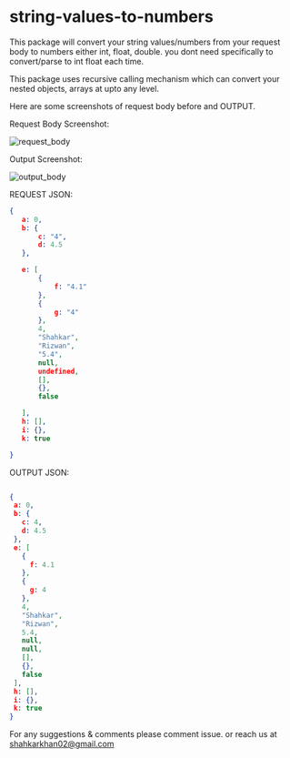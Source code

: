 # string-values-to-numbers

This package will convert your string values/numbers from your request body to numbers either int, float, double. you dont need specifically to convert/parse to int float each time.

This package uses recursive calling mechanism which can convert your nested objects, arrays at upto any level.

Here are some screenshots of request body before and OUTPUT.

Request Body Screenshot:

![request_body](https://i.imgur.com/qoKpazi.png)


 

Output Screenshot:

![output_body](https://i.imgur.com/okpA5RN.png)




REQUEST JSON:

 ```JSON
 {
    a: 0,
    b: {
        c: "4",
        d: 4.5
    },

    e: [
        {
            f: "4.1"
        },
        {
            g: "4"
        },
        4,
        "Shahkar",
        "Rizwan",
        "5.4",
        null,
        undefined,
        [],
        {},
        false

    ],
    h: [],
    i: {},
    k: true

}

```

OUTPUT JSON:

 ```JSON

{
  a: 0,
  b: {
    c: 4,
    d: 4.5
  },
  e: [
    {
      f: 4.1
    },
    {
      g: 4
    },
    4,
    "Shahkar",
    "Rizwan",
    5.4,
    null,
    null,
    [],
    {},
    false
  ],
  h: [],
  i: {},
  k: true
}
```

For any suggestions & comments please comment issue. or reach us at shahkarkhan02@gmail.com


